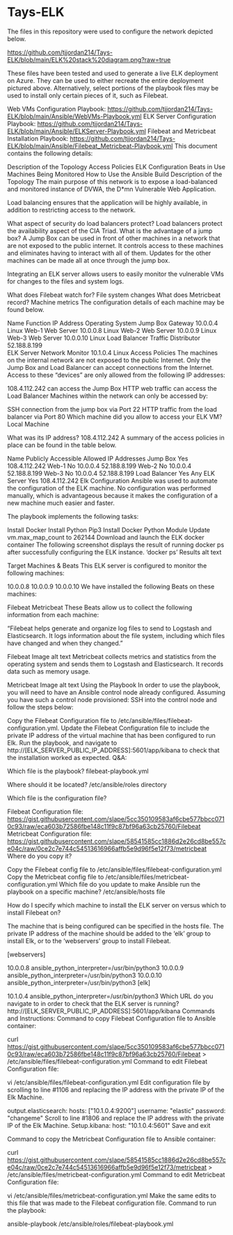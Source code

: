 # Tays-ELK
The files in this repository were used to configure the network depicted below.

https://github.com/tjjordan214/Tays-ELK/blob/main/ELK%20stack%20diagram.png?raw=true

These files have been tested and used to generate a live ELK deployment on Azure. They can be used to either recreate the entire deployment pictured above. Alternatively, select portions of the playbook files may be used to install only certain pieces of it, such as Filebeat.

Web VMs Configuration Playbook: https://github.com/tjjordan214/Tays-ELK/blob/main/Ansible/WebVMs-Playbook.yml
ELK Server Configuration Playbook: https://github.com/tjjordan214/Tays-ELK/blob/main/Ansible/ELKServer-Playbook.yml
Filebeat and Metricbeat Installation Playbook: https://github.com/tjjordan214/Tays-ELK/blob/main/Ansible/Filebeat_Metricbeat-Playbook.yml
This document contains the following details:

Description of the Topology
Access Policies
ELK Configuration
Beats in Use
Machines Being Monitored
How to Use the Ansible Build
Description of the Topology
The main purpose of this network is to expose a load-balanced and monitored instance of DVWA, the D*mn Vulnerable Web Application.

Load balancing ensures that the application will be highly available, in addition to restricting access to the network.

What aspect of security do load balancers protect? Load balancers protect the availability aspect of the CIA Triad.
What is the advantage of a jump box? A Jump Box can be used in front of other machines in a network that are not exposed to the public internet. It controls access to these machines and eliminates having to interact with all of them. Updates for the other machines can be made all at once through the jump box.

Integrating an ELK server allows users to easily monitor the vulnerable VMs for changes to the files and system logs.

What does Filebeat watch for? File system changes
What does Metricbeat record? Machine metrics
The configuration details of each machine may be found below.

Name	Function	IP Address	Operating System
Jump Box	Gateway	10.0.0.4	Linux
Web-1	Web Server	10.0.0.8	Linux
Web-2	Web Server	10.0.0.9	Linux
Web-3	Web Server	10.0.0.10	Linux
Load Balancer	Traffic Distributor	52.188.8.199	
ELK Server	Network Monitor	10.1.0.4	Linux
Access Policies
The machines on the internal network are not exposed to the public Internet. Only the Jump Box and Load Balancer can accept connections from the Internet. Access to these “devices” are only allowed from the following IP addresses:

108.4.112.242 can access the Jump Box
HTTP web traffic can access the Load Balancer
Machines within the network can only be accessed by:

SSH connection from the jump box via Port 22
HTTP traffic from the load balancer via Port 80
Which machine did you allow to access your ELK VM? Local Machine

What was its IP address? 108.4.112.242
A summary of the access policies in place can be found in the table below.

Name	Publicly Accessible	Allowed IP Addresses
Jump Box	Yes	108.4.112.242
Web-1	No	10.0.0.4 52.188.8.199
Web-2	No	10.0.0.4 52.188.8.199
Web-3	No	10.0.0.4 52.188.8.199
Load Balancer	Yes	Any
ELK Server	Yes	108.4.112.242
Elk Configuration
Ansible was used to automate the configuration of the ELK machine. No configuration was performed manually, which is advantageous because it makes the configuration of a new machine much easier and faster.

The playbook implements the following tasks:

Install Docker
Install Python Pip3
Install Docker Python Module
Update vm.max_map_count to 262144
Download and launch the ELK docker container
The following screenshot displays the result of running docker ps after successfully configuring the ELK instance.
‘docker ps’ Results alt text

Target Machines & Beats
This ELK server is configured to monitor the following machines:

10.0.0.8
10.0.0.9
10.0.0.10
We have installed the following Beats on these machines:

Filebeat
Metricbeat
These Beats allow us to collect the following information from each machine:

“Filebeat helps generate and organize log files to send to Logstash and Elasticsearch. It logs information about the file system, including which files have changed and when they changed.”

Filebeat Image alt text
Metricbeat collects metrics and statistics from the operating system and sends them to Logstash and Elasticsearch. It records data such as memory usage.

Metricbeat Image alt text
Using the Playbook
In order to use the playbook, you will need to have an Ansible control node already configured. Assuming you have such a control node provisioned: SSH into the control node and follow the steps below:

Copy the Filebeat Configuration file to /etc/ansible/files/filebeat-configuration.yml.
Update the Filebeat Configuration file to include the private IP address of the virtual machine that has been configured to run Elk.
Run the playbook, and navigate to http://[ELK_SERVER_PUBLIC_IP_ADDRESS]:5601/app/kibana to check that the installation worked as expected.
Q&A:

Which file is the playbook? filebeat-playbook.yml

Where should it be located? /etc/ansible/roles directory

Which file is the configuration file?

Filebeat Configuration file: https://gist.githubusercontent.com/slape/5cc350109583af6cbe577bbcc0710c93/raw/eca603b72586fbe148c11f9c87bf96a63cb25760/Filebeat
Metricbeat Configuration file: https://gist.githubusercontent.com/slape/58541585cc1886d2e26cd8be557ce04c/raw/0ce2c7e744c54513616966affb5e9d96f5e12f73/metricbeat
Where do you copy it?

Copy the Filebeat config file to /etc/ansible/files/filebeat-configuration.yml
Copy the Metricbeat config file to /etc/ansible/files/metricbeat-configuration.yml
Which file do you update to make Ansible run the playbook on a specific machine? /etc/ansible/hosts file

How do I specify which machine to install the ELK server on versus which to install Filebeat on?

The machine that is being configured can be specified in the hosts file. The private IP address of the machine should be added to the ‘elk’ group to install Elk, or to the ‘webservers’ group to install Filebeat.

[webservers]

10.0.0.8 ansible_python_interpreter=/usr/bin/python3
10.0.0.9 ansible_python_interpreter=/usr/bin/python3
10.0.0.10 ansible_python_interpreter=/usr/bin/python3
[elk]

10.1.0.4 ansible_python_interpreter=/usr/bin/python3
Which URL do you navigate to in order to check that the ELK server is running? http://[ELK_SERVER_PUBLIC_IP_ADDRESS]:5601/app/kibana
Commands and Instructions:
Command to copy Filebeat Configuration file to Ansible container:

curl https://gist.githubusercontent.com/slape/5cc350109583af6cbe577bbcc0710c93/raw/eca603b72586fbe148c11f9c87bf96a63cb25760/Filebeat > /etc/ansible/files/filebeat-configuration.yml
Command to edit Filebeat Configuration file:

vi /etc/ansible/files/filebeat-configuration.yml
Edit configuration file by scrolling to line #1106 and replacing the IP address with the private IP of the Elk Machine.

output.elasticsearch:
hosts: ["10.1.0.4:9200"]
username: "elastic"
password: "changeme"
Scroll to line #1806 and replace the IP address with the private IP of the Elk Machine.
Setup.kibana:
host: "10.1.0.4:5601"
Save and exit

Command to copy the Metricbeat Configuration file to Ansible container:

curl https://gist.githubusercontent.com/slape/58541585cc1886d2e26cd8be557ce04c/raw/0ce2c7e744c54513616966affb5e9d96f5e12f73/metricbeat > /etc/ansible/files/metricbeat-configuration.yml
Command to edit Metricbeat Configuration file:

vi /etc/ansible/files/metricbeat-configuration.yml
Make the same edits to this file that was made to the Filebeat configuration file.
Command to run the playbook:

ansible-playbook /etc/ansible/roles/filebeat-playbook.yml
